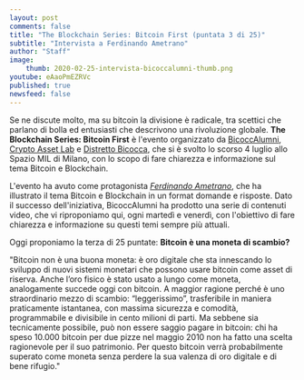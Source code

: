 ```yaml
---
layout: post
comments: false
title: "The Blockchain Series: Bitcoin First (puntata 3 di 25)"
subtitle: "Intervista a Ferdinando Ametrano"
author: "Staff"
image:
    thumb: 2020-02-25-intervista-bicoccalumni-thumb.png
youtube: eAaoPmEZRVc
published: true
newsfeed: false
---
```


Se ne discute molto, ma su bitcoin la divisione è radicale, tra scettici che parlano di bolla ed entusiasti che descrivono una rivoluzione globale. **The Blockchain Series: Bitcoin First** è l'evento organizzato da [BicoccAlumni](https://www.bicoccalumni.it/), [Crypto Asset Lab](https://cryptoassetlab.diseade.unimib.it/) e [Distretto Bicocca](https://www.distrettobicocca.it/), che si è svolto lo scorso 4 luglio allo Spazio MIL di Milano, con lo scopo di fare chiarezza e informazione sul tema Bitcoin e Blockchain.

L'evento ha avuto come protagonista [*Ferdinando Ametrano*](https://www.ametrano.net), che ha illustrato il tema Bitcoin e Blockchain in un format domande e risposte. Dato il successo dell'iniziativa, BicoccAlumni ha prodotto una serie di contenuti video, che vi riproponiamo qui, ogni martedì e venerdì, con l'obiettivo di fare chiarezza e informazione su questi temi sempre più attuali.

Oggi proponiamo la terza di 25 puntate: **Bitcoin è una moneta di scambio?**

"Bitcoin non è una buona moneta: è oro digitale che sta innescando lo sviluppo di nuovi sistemi monetari che possono usare bitcoin come asset di riserva.
Anche l’oro fisico è stato usato a lungo come moneta, analogamente succede oggi con bitcoin. A maggior ragione perché è uno straordinario mezzo di scambio: “leggerissimo”, trasferibile in maniera praticamente istantanea, con massima sicurezza e comodità, programmabile e divisibile in cento milioni di parti. Ma sebbene sia tecnicamente possibile, può non essere saggio pagare in bitcoin: chi ha speso 10.000 bitcoin per due pizze nel maggio 2010 non ha fatto una scelta ragionevole per il suo patrimonio. Per questo bitcoin verrà probabilmente superato come moneta senza perdere la sua valenza di oro digitale e di bene rifugio."
